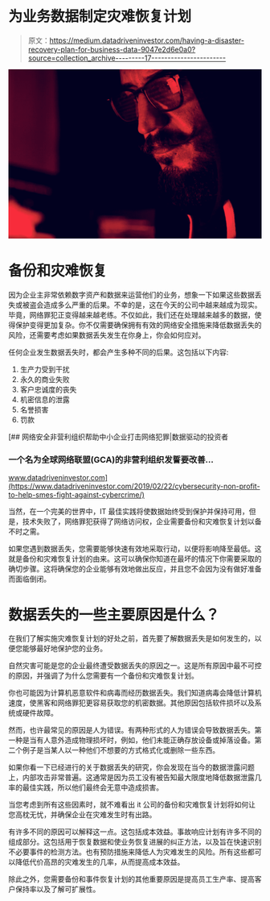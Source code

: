 # 为业务数据制定灾难恢复计划

> 原文：<https://medium.datadriveninvestor.com/having-a-disaster-recovery-plan-for-business-data-9047e2d6e0a0?source=collection_archive---------17----------------------->

![](img/46d541e04c91c46462a162b4cb3710be.png)

# 备份和灾难恢复

因为企业主非常依赖数字资产和数据来运营他们的业务，想象一下如果这些数据丢失或被盗会造成多么严重的后果。不幸的是，这在今天的公司中越来越成为现实。毕竟，网络罪犯正变得越来越老练。不仅如此，我们还在处理越来越多的数据，使得保护变得更加复杂。你不仅需要确保拥有有效的网络安全措施来降低数据丢失的风险，还需要考虑如果数据丢失发生在你身上，你会如何应对。

任何企业发生数据丢失时，都会产生多种不同的后果。这包括以下内容:

1.  生产力受到干扰
2.  永久的商业失败
3.  客户忠诚度的丧失
4.  机密信息的泄露
5.  名誉损害
6.  罚款

[](https://www.datadriveninvestor.com/2019/02/22/cybersecurity-non-profit-to-help-smes-fight-against-cybercrime/) [## 网络安全非营利组织帮助中小企业打击网络犯罪|数据驱动的投资者

### 一个名为全球网络联盟(GCA)的非营利组织发誓要改善…

www.datadriveninvestor.com](https://www.datadriveninvestor.com/2019/02/22/cybersecurity-non-profit-to-help-smes-fight-against-cybercrime/) 

当然，在一个完美的世界中，IT 最佳实践将使数据始终受到保护并保持可用，但是，技术失败了，网络罪犯获得了网络访问权，企业需要备份和灾难恢复计划以备不时之需。

如果您遇到数据丢失，您需要能够快速有效地采取行动，以便将影响降至最低。这就是备份和灾难恢复计划的由来。这可以确保你知道在最坏的情况下你需要采取的确切步骤。这将确保您的企业能够有效地做出反应，并且您不会因为没有做好准备而面临倒闭。

# **数据丢失的一些主要原因是什么？**

在我们了解实施灾难恢复计划的好处之前，首先要了解数据丢失是如何发生的，以便您能够最好地保护您的业务。

自然灾害可能是您的企业最终遭受数据丢失的原因之一。这是所有原因中最不可控的原因，并强调了为什么您需要有一个备份和灾难恢复计划。

你也可能因为计算机恶意软件和病毒而经历数据丢失。我们知道病毒会降低计算机速度，使黑客和网络罪犯更容易获取您的机密数据。其他原因包括软件损坏以及系统或硬件故障。

然而，也许最常见的原因是人为错误。有两种形式的人为错误会导致数据丢失。第一种是当有人意外造成物理损坏时，例如，他们未能正确存放设备或掉落设备。第二个例子是当某人以一种他们不想要的方式格式化或删除一些东西。

如果你看一下已经进行的关于数据丢失的研究，你会发现在当今的数据泄露问题上，内部攻击非常普遍。这通常是因为员工没有被告知最大限度地降低数据泄露几率的最佳实践，所以他们最终会无意中造成损害。

当您考虑到所有这些因素时，就不难看出 it 公司的备份和灾难恢复计划将如何让您高枕无忧，并确保企业在灾难发生时有出路。

有许多不同的原因可以解释这一点。这包括成本效益。事故响应计划有许多不同的组成部分。这包括用于恢复数据和使业务恢复进展的纠正方法，以及旨在快速识别不必要事件的检测方法。也有预防措施来降低人为灾难发生的风险。所有这些都可以降低代价高昂的灾难发生的几率，从而提高成本效益。

除此之外，您需要备份和事件恢复计划的其他重要原因是提高员工生产率、提高客户保持率以及了解可扩展性。